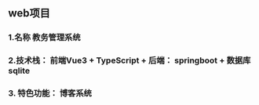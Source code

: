 ## web项目
### 1.名称 教务管理系统
### 2.技术栈： 前端Vue3 + TypeScript  + 后端： springboot + 数据库sqlite
### 3. 特色功能： 博客系统
